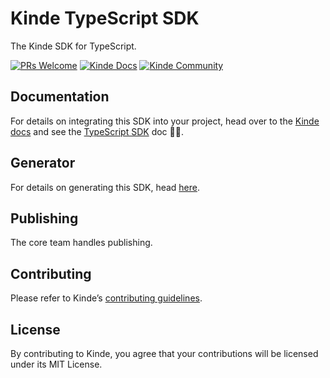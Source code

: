 # Kinde TypeScript SDK

The Kinde SDK for TypeScript.

[![PRs Welcome](https://img.shields.io/badge/PRs-welcome-brightgreen.svg?style=flat-square)](https://makeapullrequest.com) [![Kinde Docs](https://img.shields.io/badge/Kinde-Docs-eee?style=flat-square)](https://kinde.com/docs/developer-tools) [![Kinde Community](https://img.shields.io/badge/Kinde-Community-eee?style=flat-square)](https://thekindecommunity.slack.com)

## Documentation

For details on integrating this SDK into your project, head over to the [Kinde docs](https://kinde.com/docs/) and see the [TypeScript SDK](https://kinde.com/docs/developer-tools/typescript-sdk/) doc 👍🏼.

## Generator

For details on generating this SDK, head [here](generator/README.md).

## Publishing

The core team handles publishing.

## Contributing

Please refer to Kinde’s [contributing guidelines](https://github.com/kinde-oss/.github/blob/489e2ca9c3307c2b2e098a885e22f2239116394a/CONTRIBUTING.md).

## License

By contributing to Kinde, you agree that your contributions will be licensed under its MIT License.
